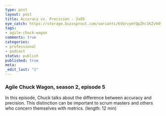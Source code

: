 ```yaml
---
type: post
layout: post
title: Accuracy vs. Precision - 2x05
eye_catch: https://storage.buzzsprout.com/variants/6VbrvymYQpZhc1KZv94Syvb6/8d66eb17bb7d02ca4856ab443a78f2148cafbb129f58a3c81282007c6fe24ff2?.jpg
tags:
- agile-chuck-wagon
comments: true
categories:
- professional
- podcast
status: publish
published: true
meta:
_edit_last: "1"
---
```


### Agile Chuck Wagon, season 2, episode 5

In this episode, Chuck talks about the difference between accuracy and precision. This distinction can be important to scrum masters and others who concern themselves with metrics. (length: 12 min)
